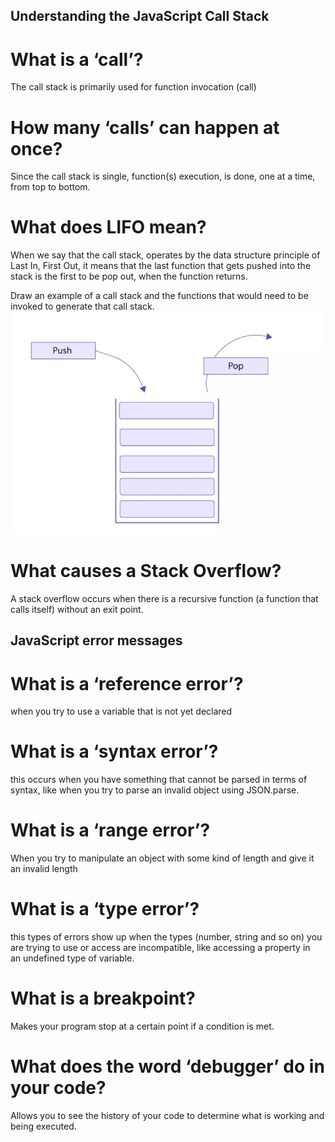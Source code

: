 ## Understanding the JavaScript Call Stack

# What is a ‘call’?
The call stack is primarily used for function invocation (call)

# How many ‘calls’ can happen at once?
Since the call stack is single, function(s) execution, is done, one at a time, from top to bottom.

# What does LIFO mean?
When we say that the call stack, operates by the data structure principle of Last In, First Out, it means that the last function that gets pushed into the stack is the first to be pop out, when the function returns.

Draw an example of a call stack and the functions that would need to be invoked to generate that call stack.
![stack](/301/stack.jpg)






# What causes a Stack Overflow?
A stack overflow occurs when there is a recursive function (a function that calls itself) without an exit point. 


## JavaScript error messages

# What is a ‘reference error’?
when you try to use a variable that is not yet declared 

# What is a ‘syntax error’?
this occurs when you have something that cannot be parsed in terms of syntax, like when you try to parse an invalid object using JSON.parse.

# What is a ‘range error’?
When you try to manipulate an object with some kind of length and give it an invalid length

# What is a ‘type error’?
this types of errors show up when the types (number, string and so on) you are trying to use or access are incompatible, like accessing a property in an undefined type of variable.

# What is a breakpoint?
Makes your program stop at a certain point if a condition is met.

# What does the word ‘debugger’ do in your code?
Allows you to see the history of your code to determine what is working and being executed.
